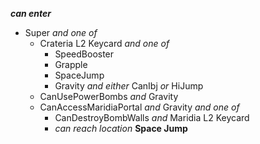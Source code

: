 ﻿***can enter***

- Super *and one of*
  - Crateria L2 Keycard *and one of*
    - SpeedBooster
    - Grapple
    - SpaceJump
    - Gravity *and either* CanIbj *or* HiJump
  - CanUsePowerBombs *and* Gravity
  - CanAccessMaridiaPortal *and* Gravity *and one of*
    - CanDestroyBombWalls *and* Maridia L2 Keycard
    - *can reach location* **Space Jump**
